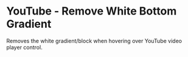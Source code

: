 # YouTube - Remove White Bottom Gradient

Removes the white gradient/block when hovering over YouTube video player control.
